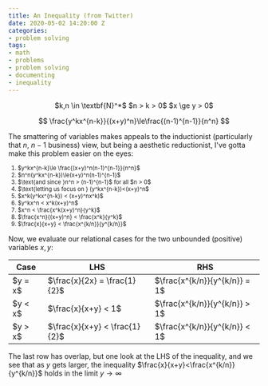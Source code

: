 ```yaml
---
title: An Inequality (from Twitter)
date: 2020-05-02 14:20:00 Z
categories:
- problem solving
tags:
- math
- problems
- problem solving
- documenting
- inequality
---
```


<div style="display:flex;justify-content:space-around;flex-direction:row;">
$k,n \in \textbf{N}^*$ $n > k > 0$ $x \ge y > 0$
</div>

$$
\frac{y^kx^{n-k}}{(x+y)^n}\le\frac{(n-1)^{n-1}}{n^n}
$$

The smattering of variables makes appeals to the inductionist (particularly that $n$, $n-1$ business) view, but being a aesthetic reductionist, I've gotta make this problem easier on the eyes:

<ol style="font-size:0.8em;">
	<li>$y^kx^{n-k}\le \frac{(x+y)^n(n-1)^{n-1}}{n^n}$</li>
	<li>$n^n(y^kx^{n-k})\le(x+y)^n(n-1)^{n-1}$</li>
	<li>$\text{and since }n^n > (n-1)^{n-1}$ for all $n > 0$</li>
	<li>$\text{letting us focus on } (y^kx^{n-k})<(x+y)^n$</li>
	<li>$x^k(y^kx^{n-k}) < (x+y)^nx^k)$</li>
	<li>$y^kx^n < x^k(x+y)^n$</li>
	<li>$x^n < \frac{x^k(x+y)^n}{y^k}$</li>
	<li>$\frac{x^n}{(x+y)^n} < \frac{x^k}{y^k}$</li>
	<li>$\frac{x}{x+y} < \frac{x^{k/n}}{y^{k/n}}$</li>
</ol>

Now, we evaluate our relational cases for the two unbounded (positive) variables $x,y$:

<table>
<thead>
	<th>Case</th>
	<th>LHS</th>
	<th>RHS</th>
</thead>
<tbody>
  <tr>
    <td>$y = x$</td>
    <td>$\frac{x}{2x} = \frac{1}{2}$</td>
    <td>$\frac{x^{k/n}}{y^{k/n}} = 1$</td>
  </tr>
  <tr>
    <td>$y < x$</td>
    <td>$\frac{x}{x+y} < 1$</td>
    <td>$\frac{x^{k/n}}{y^{k/n}} > 1$</td>
  </tr>
  <tr>
    <td>$y > x$</td>
    <td>$\frac{x}{x+y} < \frac{1}{2}$</td>
    <td>$\frac{x^{k/n}}{y^{k/n}} < 1$</td>
  </tr>
</tbody>
</table>

The last row has overlap, but one look at the LHS of the inequality, and we see that as $y$ gets larger, the inequality $\frac{x}{x+y}<\frac{x^{k/n}}{y^{k/n}}$ holds in the limit $y\to\infty$

